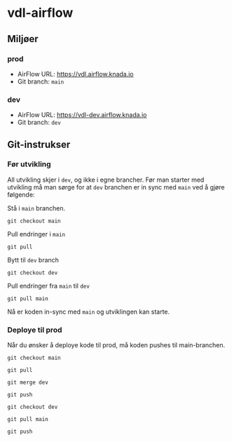 # vdl-airflow

## Miljøer

### prod 
- AirFlow URL: https://vdl.airflow.knada.io
- Git branch: `main`

 ### dev
- AirFlow URL: https://vdl-dev.airflow.knada.io
- Git branch: `dev`

## Git-instrukser

### Før utvikling

All utvikling skjer i `dev`, og ikke i egne brancher. Før man starter med utvikling må man sørge for at `dev` branchen er in sync med `main` ved å gjøre følgende:

Stå i `main` branchen.

```
git checkout main 
```

Pull endringer i `main`

```
git pull 
```

Bytt til `dev` branch 

```
git checkout dev
```
Pull endringer fra `main` til `dev`

```
git pull main
```
Nå er koden in-sync med `main` og utviklingen kan starte. 

### Deploye til prod

Når du ønsker å deploye kode til prod, må koden pushes til main-branchen. 

```
git checkout main 
```

```
git pull 
```

```
git merge dev
```

```
git push
```

```
git checkout dev
```

```
git pull main
```

```
git push
```